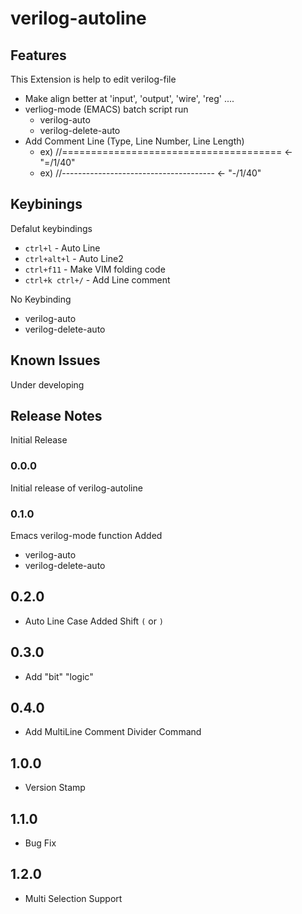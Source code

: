 # verilog-autoline

## Features

This Extension is help to edit verilog-file
* Make align better at 'input', 'output', 'wire', 'reg' ....
* verliog-mode (EMACS) batch script run
    * verilog-auto
    * verilog-delete-auto
* Add Comment Line (Type, Line Number, Line Length)
    * ex) //======================================   <- "=/1/40"
    * ex) //--------------------------------------   <- "-/1/40"


## Keybinings

Defalut keybindings

* `ctrl+l`  - Auto Line
* `ctrl+alt+l` - Auto Line2
* `ctrl+f11` - Make VIM folding code
* `ctrl+k ctrl+/` - Add Line comment 

No Keybinding
* verilog-auto
* verilog-delete-auto

## Known Issues

Under developing

## Release Notes

Initial Release

### 0.0.0

Initial release of verilog-autoline

### 0.1.0

Emacs verilog-mode function Added
- verilog-auto
- verilog-delete-auto

## 0.2.0

- Auto Line Case Added Shift `(` or `)`

## 0.3.0

- Add "bit" "logic"

## 0.4.0

- Add MultiLine Comment Divider Command

## 1.0.0

- Version Stamp

## 1.1.0

- Bug Fix

## 1.2.0

- Multi Selection Support
